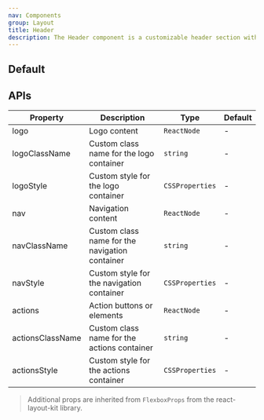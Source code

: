 ```yaml
---
nav: Components
group: Layout
title: Header
description: The Header component is a customizable header section with a logo, navigation, and actions. It is responsive and adapts to mobile and desktop screens.
---
```


## Default

<code src="./demos/index.tsx" nopadding></code>

## APIs

| Property         | Description                                    | Type            | Default |
| ---------------- | ---------------------------------------------- | --------------- | ------- |
| logo             | Logo content                                   | `ReactNode`     | -       |
| logoClassName    | Custom class name for the logo container       | `string`        | -       |
| logoStyle        | Custom style for the logo container            | `CSSProperties` | -       |
| nav              | Navigation content                             | `ReactNode`     | -       |
| navClassName     | Custom class name for the navigation container | `string`        | -       |
| navStyle         | Custom style for the navigation container      | `CSSProperties` | -       |
| actions          | Action buttons or elements                     | `ReactNode`     | -       |
| actionsClassName | Custom class name for the actions container    | `string`        | -       |
| actionsStyle     | Custom style for the actions container         | `CSSProperties` | -       |

> Additional props are inherited from `FlexboxProps` from the react-layout-kit library.
